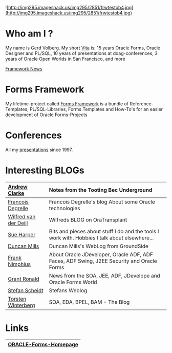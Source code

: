 ![http://img295.imageshack.us/img295/2851/frwtestob4.jpg](http://img295.imageshack.us/img295/2851/frwtestob4.jpg)

# Who am I ? #

My name is Gerd Volberg. My short [Vita](Vita.md) is: 15 years Oracle Forms, Oracle Designer and PL/SQL, 10 years of presentations at doag-conferences, 3 years of Oracle Open Worlds in San Francisco, and more

[Framework News](News.md)

# Forms Framework #
My lifetime-project called [Forms Framework](FormsFramework.md) is a bundle of Reference-Templates, PL/SQL-Libraries, Forms Templates and How-To's for an easier development of Oracle Forms-Projects

# Conferences #
All my [presentations](PresentationsSince1997.md) since 1997.

# Interesting BLOGs #
|[Andrew Clarke](http://radiofreetooting.blogspot.com/)|Notes from the Tooting Bec Underground|
|:-----------------------------------------------------|:-------------------------------------|
|[Francois Degrelle](http://fdegrelle.over-blog.com/)  |Francois Degrelle's blog About some Oracle technologies|
|[Wilfred van der Deijl](http://www.oratransplant.nl/) |Wilfreds BLOG on OraTransplant        |
|[Sue Harper](http://sueharper.blogspot.com/)          |Bits and pieces about stuff I do and the tools I work with. Hobbies I talk about elsewhere...|
|[Duncan Mills](http://www.groundside.com/blog/content/DuncanMills/)|Duncan Mills's WebLog from GroundSide |
|[Frank Nimphius](http://blogs.oracle.com/jdevotnharvest/)|About Oracle JDeveloper, Oracle ADF, ADF Faces, ADF Swing, J2EE Security and Oracle Forms|
|[Grant Ronald](http://www.groundside.com/blog/content/GrantRonald/)|News from the SOA, JEE, ADF, JDevelope and Oracle Forms World|
|[Stefan Scheidt](http://beezleblog.blogspot.com/)     |Stefans Weblog                        |
|[Torsten Winterberg](http://torstenwinterberg.blogspot.com/)|SOA, EDA, BPEL, BAM - The Blog        |

# Links #
|[ORACLE-Forms-Homepage](http://www.oracle.com/global/de/community/forms/index.html)|
|:----------------------------------------------------------------------------------|


